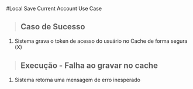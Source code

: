 #Local Save Current Account Use Case

>## Caso de Sucesso
1. Sistema grava o token de acesso do usuário no Cache de forma segura (X)

>## Execução - Falha ao gravar no cache
1. Sistema retorna uma mensagem de erro inesperado